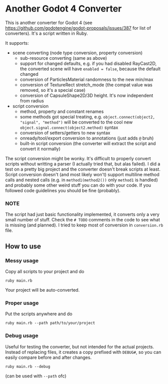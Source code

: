 # Another Godot 4 Converter

This is another converter for Godot 4 (see https://github.com/godotengine/godot-proposals/issues/387 for list of converters). It's a script written in Ruby.

It supports:
- scene converting (node type conversion, property conversion)
  - sub-resource converting (same as above)
  - support for changed defaults, e.g. if you had disabled RayCast2D, the converted scene will have `enabled = false`, because the default changed
  - conversion of ParticlesMaterial randomness to the new min/max
  - conversion of TextureRect stretch_mode (the compat value was removed, so it's a special case)
  - conversion of CapsuleShape2D/3D height. It's now independent from radius
- script conversion
  - method, property and constant renames
  - some methods got special treating, e.g. `object.connect(object2, "signal", "method")` will be converted to the cool new `object.signal.connect(object2.method)` syntax
  - conversion of setters/getters to new syntax
  - onready/tool/export conversion to annotations (just adds `@` bruh)
  - built-in script conversion (the converter will extract the script and convert it normally)

The script conversion might be wonky. It's difficult to properly convert scripts without writting a parser (I actually tried that, but alas failed). I did a test on a pretty big project and the converter doesn't break scripts at least.
Script conversion doesn't (and most likely won't) support multiline method calls and nested calls (e.g. in `method1(method2())` only `method1` is handled) and probably some other weird stuff you can do with your code. If you followed code guidelines you should be fine (probably).

### NOTE

The script had just basic functionality implemented, it converts only a very small number of stuff. Check the `# TODO` comments in the code to see what is missing (and planned). I tried to keep most of conversion in `conversion.rb` file.

## How to use

### Messy usage
Copy all scripts to your project and do
```
ruby main.rb
```
Your project will be auto-converted.

### Proper usage
Put the scripts anywhere and do
```
ruby main.rb --path path/to/your/project
```

### Debug usage
Useful for testing the converter, but not intended for the actual projects. Instead of replacing files, it creates a copy prefixed with `DEBUG#`, so you can easily compare before and after changes.
```
ruby main.rb --debug
```
(can be used with `--path` ofc)
